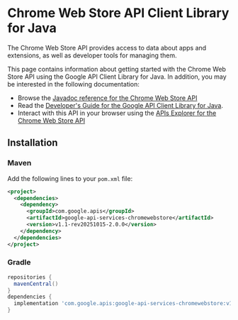 # Chrome Web Store API Client Library for Java

The Chrome Web Store API provides access to data about apps and extensions, as well as developer tools for managing them.

This page contains information about getting started with the Chrome Web Store API
using the Google API Client Library for Java. In addition, you may be interested
in the following documentation:

* Browse the [Javadoc reference for the Chrome Web Store API][javadoc]
* Read the [Developer's Guide for the Google API Client Library for Java][google-api-client].
* Interact with this API in your browser using the [APIs Explorer for the Chrome Web Store API][api-explorer]

## Installation

### Maven

Add the following lines to your `pom.xml` file:

```xml
<project>
  <dependencies>
    <dependency>
      <groupId>com.google.apis</groupId>
      <artifactId>google-api-services-chromewebstore</artifactId>
      <version>v1.1-rev20251015-2.0.0</version>
    </dependency>
  </dependencies>
</project>
```

### Gradle

```gradle
repositories {
  mavenCentral()
}
dependencies {
  implementation 'com.google.apis:google-api-services-chromewebstore:v1.1-rev20251015-2.0.0'
}
```

[javadoc]: https://googleapis.dev/java/google-api-services-chromewebstore/latest/index.html
[google-api-client]: https://github.com/googleapis/google-api-java-client/
[api-explorer]: https://developers.google.com/apis-explorer/#p/chromewebstore/v1/
